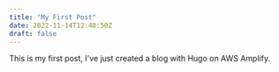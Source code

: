 ```yaml
---
title: "My First Post"
date: 2022-11-14T12:48:50Z
draft: false
---
```


This is my first post, I've just created a blog with Hugo on AWS Amplify.

[1]: https://gohugo.io/
[2]: https://aws.amazon.com/amplify/